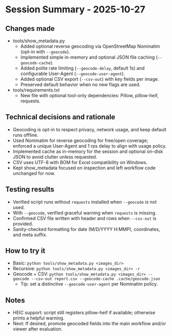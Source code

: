 # Session Summary - 2025-10-27

## Changes made
- tools/show_metadata.py
  - Added optional reverse geocoding via OpenStreetMap Nominatim (opt-in with `--geocode`).
  - Implemented simple in-memory and optional JSON file caching (`--geocode-cache`).
  - Added polite rate limiting (`--geocode-delay`, default 1s) and configurable User-Agent (`--geocode-user-agent`).
  - Added optional CSV export (`--csv-out`) with key fields per image.
  - Preserved default behavior when no new flags are used.
- tools/requirements.txt
  - New file with optional tool-only dependencies: Pillow, pillow-heif, requests.

## Technical decisions and rationale
- Geocoding is opt-in to respect privacy, network usage, and keep default runs offline.
- Used Nominatim for reverse geocoding for free/open coverage; enforced a unique User-Agent and 1 rps delay to align with usage policy.
- Implemented cache as in-memory for the session and optional on-disk JSON to avoid clutter unless requested.
- CSV uses UTF-8 with BOM for Excel compatibility on Windows.
- Kept show_metadata focused on inspection and left workflow code unchanged for now.

## Testing results
- Verified script runs without `requests` installed when `--geocode` is not used.
- With `--geocode`, verified graceful warning when `requests` is missing.
- Confirmed CSV file written with header and rows when `--csv-out` is provided.
- Sanity-checked formatting for date (M/D/YYYY H:MMP), coordinates, and meta suffix.

## How to try it
- Basic: `python tools/show_metadata.py <images_dir>`
- Recursive: `python tools/show_metadata.py <images_dir> -r`
- Geocode + CSV: `python tools/show_metadata.py <images_dir> --geocode --csv-out report.csv --geocode-cache .cache/geocode.json`
  - Tip: set a distinctive `--geocode-user-agent` per Nominatim policy.

## Notes
- HEIC support: script still registers pillow-heif if available; otherwise prints a helpful warning.
- Next: If desired, promote geocoded fields into the main workflow and/or viewer after evaluation.
